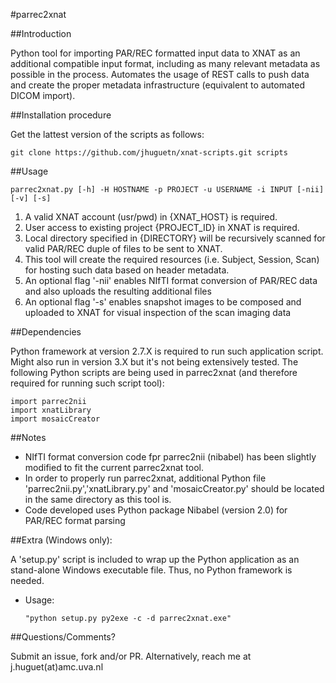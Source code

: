 #parrec2xnat

##Introduction 

Python tool for importing PAR/REC formatted input data to XNAT as an additional compatible input format, including as many relevant metadata as possible in the process. Automates the usage of REST calls to push data and create the proper metadata infrastructure (equivalent to automated DICOM import).

##Installation procedure

Get the lattest version of the scripts as follows: 
  ```
  git clone https://github.com/jhuguetn/xnat-scripts.git scripts
  ```

##Usage
  ```
  parrec2xnat.py [-h] -H HOSTNAME -p PROJECT -u USERNAME -i INPUT [-nii] [-v] [-s]
  ```

1. A valid XNAT account (usr/pwd) in {XNAT_HOST} is required.
2. User access to existing project {PROJECT_ID} in XNAT is required.
3. Local directory specified in {DIRECTORY} will be recursively scanned for valid PAR/REC duple of files to be sent to XNAT. 
4. This tool will create the required resources (i.e. Subject, Session, Scan) for hosting such data based on header metadata.
5. An optional flag '-nii' enables NIfTI format conversion of PAR/REC data and also uploads the resulting additional files
6. An optional flag '-s' enables snapshot images to be composed and uploaded to XNAT for visual inspection of the scan imaging data

##Dependencies

Python framework at version 2.7.X is required to run such application script. Might also run in version 3.X but it's not being extensively tested.
The following Python scripts are being used in parrec2xnat (and therefore required for running such script tool):
  ```
  import parrec2nii
  import xnatLibrary
  import mosaicCreator
  ```

##Notes

* NIfTI format conversion code fpr parrec2nii (nibabel) has been slightly modified to fit the current parrec2xnat tool. 
* In order to properly run parrec2xnat, additional Python file 'parrec2nii.py','xnatLibrary.py' and 'mosaicCreator.py' should be located in the same directory as this tool is.
* Code developed uses Python package Nibabel (version 2.0) for PAR/REC format parsing

##Extra (Windows only): 

A 'setup.py' script is included to wrap up the Python application as an stand-alone Windows executable file. Thus, no Python framework is needed. 
* Usage: 
  ```
  "python setup.py py2exe -c -d parrec2xnat.exe"
  ```

##Questions/Comments?

Submit an issue, fork and/or PR. Alternatively, reach me at j.huguet(at)amc.uva.nl
